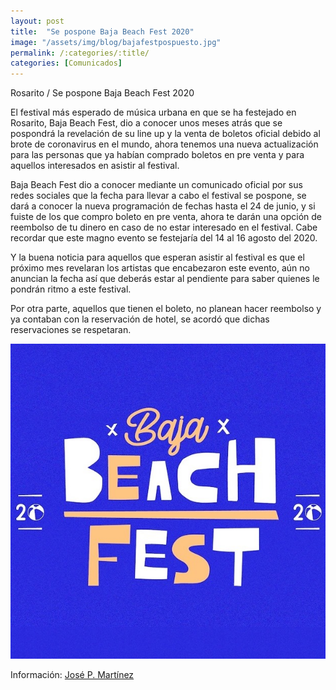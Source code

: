 ```yaml
---
layout: post
title:  "Se pospone Baja Beach Fest 2020"
image: "/assets/img/blog/bajafestpospuesto.jpg"
permalink: /:categories/:title/
categories: [Comunicados]
---
```


Rosarito / Se pospone Baja Beach Fest 2020


El festival más esperado de música urbana en que se ha festejado en Rosarito, Baja Beach Fest, dio a conocer unos meses atrás que se pospondrá la revelación de su line up y la venta de boletos oficial debido al brote de coronavirus en el mundo, ahora tenemos una nueva actualización para las personas que ya habían comprado boletos en pre venta y para aquellos interesados en asistir al festival.

Baja Beach Fest dio a conocer mediante un comunicado oficial por sus redes sociales que la fecha para llevar a cabo el festival se pospone, se dará a conocer la nueva programación de fechas hasta el 24 de junio, y si fuiste de los que compro boleto en pre venta, ahora te darán una opción de reembolso de tu dinero en caso de no estar interesado en el festival. Cabe recordar que este magno evento se festejaría del 14 al 16 agosto del 2020.

Y la buena noticia para aquellos que esperan asistir al festival es que el próximo mes revelaran los artistas que encabezaron este evento, aún no anuncian la fecha así que deberás estar al pendiente para saber quienes le pondrán ritmo a este festival.

Por otra parte, aquellos que tienen el boleto, no planean hacer reembolso y ya contaban con la reservación de hotel, se acordó que dichas reservaciones se respetaran.

<img src="/assets/img/blog/bajafest2020.jpg" class="img-fluid" alt="Responsive image">



Información: [José P. Martínez](https://www.facebook.com/CNRDEPORTES)